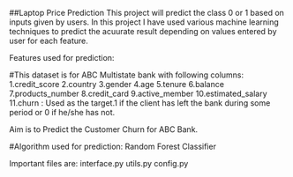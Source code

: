 ##Laptop Price Prediction 
This project will predict the class 0 or 1 based on inputs given by users.
In this project I have used various machine learning techniques to predict the acuurate result depending on values entered by user for each feature.

Features used for prediction:

#This dataset is for ABC Multistate bank with following columns:
1.credit_score
2.country
3.gender 
4.age
5.tenure 
6.balance
7.products_number 
8.credit_card
9.active_member 
10.estimated_salary
11.churn : 
        Used as the target.1 if the client has left the bank during some period or 0 if he/she has not.

Aim is to Predict the Customer Churn for ABC Bank.

#Algorithm used for prediction:
Random Forest Classifier

Important files are:
interface.py
utils.py
config.py

